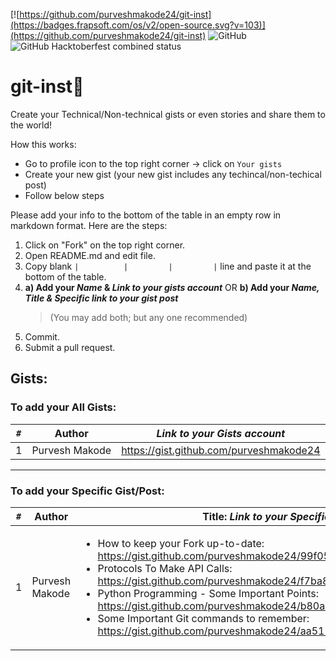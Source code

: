 [![https://github.com/purveshmakode24/git-inst](https://badges.frapsoft.com/os/v2/open-source.svg?v=103)](https://github.com/purveshmakode24/git-inst)
![GitHub](https://img.shields.io/github/license/purveshmakode24/git-inst?style=flat-square)
![GitHub Hacktoberfest combined status](https://img.shields.io/github/hacktoberfest/2020/purveshmakode24/git-inst?color=%237057ff&label=hacktoberfest%202020&style=flat-square)

# git-inst:bookmark_tabs:

Create your Technical/Non-technical gists or even stories and share them to the world!

How this works:
- Go to profile icon to the top right corner -> click on `Your gists` 
- Create your new gist (your new gist includes any techincal/non-techical post)
- Follow below steps 

Please add your info to the bottom of the table in an empty row in markdown format. Here are the steps:
1. Click on "Fork" on the top right corner. 
2. Open README.md and edit file.
3. Copy blank `|          |         |         |` line and paste it at the bottom of the table. 
4. **a) Add your _Name_ & _Link to your *gists* account_** OR 
   **b) Add your  _Name, Title & Specific link to your gist post_**   
   > (You may add both; but any one recommended)     
5. Commit.
6. Submit a pull request. 


## Gists:


### To add your **All Gists**:         

| `#`   | Author              | _Link to your Gists account_            |
| ---   | ---                 | ---                                     |
| 1     | Purvesh Makode      | https://gist.github.com/purveshmakode24 |

---
              
### To add your **Specific Gist/Post**:              

| `#` | Author             | Title: _Link to your Specific Gist Post_  |
| --- | ---                | ---                                       | 
| 1 | Purvesh Makode | <ul><li>How to keep your Fork up-to-date: https://gist.github.com/purveshmakode24/99f052732ec13e70806f09b80d259ec9</li><li>Protocols To Make API Calls: https://gist.github.com/purveshmakode24/f7ba84725051b5650b29ebe7aeea4ba2</li><li>Python Programming - Some Important Points: https://gist.github.com/purveshmakode24/b80a0004532e31cb7c0e3d3c981f293c</li><li>Some Important Git commands to remember: https://gist.github.com/purveshmakode24/aa517c8bca568c67a4ef5180a44f2936</li></ul> |
